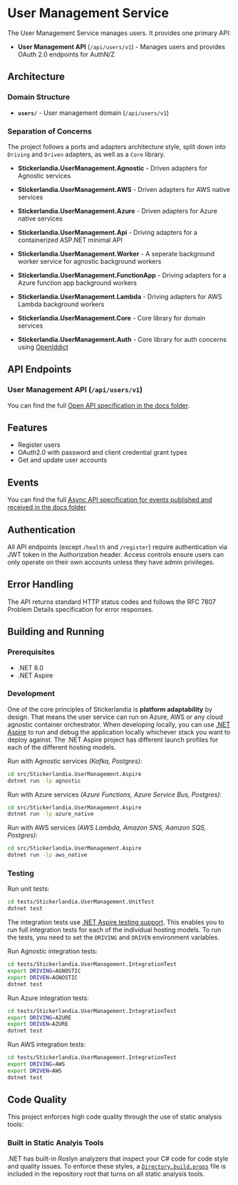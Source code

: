 # User Management Service

The User Management Service manages users. It provides one primary API:

- **User Management API** (`/api/users/v1`) - Manages users and provides OAuth 2.0 endpoints for AuthN/Z

## Architecture

### Domain Structure
- **`users/`** - User management domain (`/api/users/v1`)

### Separation of Concerns

The project follows a ports and adapters architecture style, split down into `Driving` and `Driven` adapters, as well as a `Core` library.

- **Stickerlandia.UserManagement.Agnostic** - Driven adapters for Agnostic services
- **Stickerlandia.UserManagement.AWS** - Driven adapters for AWS native services
- **Stickerlandia.UserManagement.Azure** - Driven adapters for Azure native services

- **Stickerlandia.UserManagement.Api** - Driving adapters for a containerized ASP.NET minimal API
- **Stickerlandia.UserManagement.Worker** - A seperate background worker service for agnostic background workers
- **Stickerlandia.UserManagement.FunctionApp** - Driving adapters for a Azure function app background workers
- **Stickerlandia.UserManagement.Lambda** - Driving adapters for AWS Lambda background workers

- **Stickerlandia.UserManagement.Core** - Core library for domain services
- **Stickerlandia.UserManagement.Auth** - Core library for auth concerns using [OpenIddict](https://documentation.openiddict.com/)


## API Endpoints

### User Management API (`/api/users/v1`)

You can find the full [Open API specification in the docs folder](./docs/api.yaml).

## Features

- Register users
- OAuth2.0 with password and client credential grant types
- Get and update user accounts

## Events

You can find the full [Async API specification for events published and received in the docs folder](./docs/async_api.yaml)

## Authentication

All API endpoints (except `/health` and `/register`) require authentication via JWT token in the Authorization header. 
Access controls ensure users can only operate on their own accounts unless they have admin privileges.

## Error Handling

The API returns standard HTTP status codes and follows the RFC 7807 Problem Details specification for error responses.

## Building and Running

### Prerequisites
- .NET 8.0
- .NET Aspire

### Development

One of the core principles of Stickerlandia is **platform adaptability** by design. That means the user service can run on Azure, AWS or any cloud agnostic container orchestrator. When developing locally, you can use [.NET Aspire](https://learn.microsoft.com/en-us/dotnet/aspire/get-started/aspire-overview) to run and debug the application locally whichever stack you want to deploy against. The .NET Aspire project has different launch profiles for each of the different hosting models.

Run with Agnostic services *(Kafka, Postgres)*:
```bash
cd src/Stickerlandia.UserManagement.Aspire
dotnet run -lp agnostic
```

Run with Azure services *(Azure Functions, Azure Service Bus, Postgres)*:
```bash
cd src/Stickerlandia.UserManagement.Aspire
dotnet run -lp azure_native
```

Run with AWS services *(AWS Lambda, Amazon SNS, Aamzon SQS, Postgres)*:
```bash
cd src/Stickerlandia.UserManagement.Aspire
dotnet run -lp aws_native
```

### Testing

Run unit tests:
```bash
cd tests/Stickerlandia.UserManagement.UnitTest
dotnet test
```

The integration tests use [.NET Aspire testing support](https://learn.microsoft.com/en-us/dotnet/aspire/testing/write-your-first-test?pivots=xunit). This enables you to run full integration tests for each of the individual hosting models. To run the tests, you need to set the `DRIVING` and `DRIVEN` environment variables.

Run Agnostic integration tests:
```bash
cd tests/Stickerlandia.UserManagement.IntegrationTest
export DRIVING=AGNOSTIC
export DRIVEN=AGNOSTIC
dotnet test
```

Run Azure integration tests:
```bash
cd tests/Stickerlandia.UserManagement.IntegrationTest
export DRIVING=AZURE
export DRIVEN=AZURE
dotnet test
```

Run AWS integration tests:
```bash
cd tests/Stickerlandia.UserManagement.IntegrationTest
export DRIVING=AWS
export DRIVEN=AWS
dotnet test
```

## Code Quality

This project enforces high code quality through the use of static analysis tools:

### Built in Static Analyis Tools

.NET has built-in Roslyn analyzers that inspect your C# code for code style and quality issues. To enforce these styles, a [`Directory.build.props`](./Directory.build.props) file is included in the repository root that turns on all static analysis tools.
